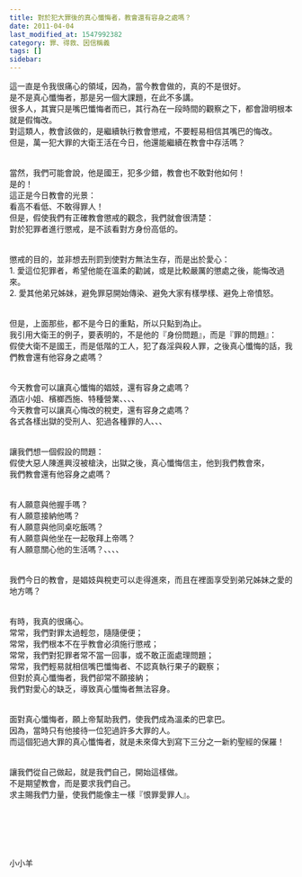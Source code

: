 ```yaml
---
title: 對於犯大罪後的真心懺悔者，教會還有容身之處嗎？
date: 2011-04-04
last_modified_at: 1547992382
category: 罪、得救、因信稱義
tags: []
sidebar: 
---
```


<p>這一直是令我很痛心的領域，因為，當今教會做的，真的不是很好。<br/><!--more-->是不是真心懺悔者，那是另一個大課題，在此不多講。<br/>很多人，其實只是嘴巴懺悔者而已，其行為在一段時間的觀察之下，都會證明根本就是假悔改。<br/>對這類人，教會該做的，是繼續執行教會懲戒，不要輕易相信其嘴巴的悔改。<br/>但是，萬一犯大罪的大衛王活在今日，他還能繼續在教會中存活嗎？<br/><br/><br/>當然，我們可能會說，他是國王，犯多少錯，教會也不敢對他如何！<br/>是的！<br/>這正是今日教會的光景：<br/>看高不看低、不敢得罪人！<br/>但是，假使我們有正確教會懲戒的觀念，我們就會很清楚：<br/>對於犯罪者進行懲戒，是不該看對方身份高低的。<br/><br/><br/>懲戒的目的，並非想去刑罰到使對方無法生存，而是出於愛心：<br/>1.	愛這位犯罪者，希望他能在溫柔的勸誡，或是比較嚴厲的懲處之後，能悔改過來。<br/>2.	愛其他弟兄姊妹，避免罪惡開始傳染、避免大家有樣學樣、避免上帝憤怒。<br/><br/><br/>但是，上面那些，都不是今日的重點，所以只點到為止。<br/>我引用大衛王的例子，要表明的，不是他的『身份問題』，而是『罪的問題』：<br/>假使大衛不是國王，而是低階的工人，犯了姦淫與殺人罪，之後真心懺悔的話，我們教會還有他容身之處嗎？<br/><br/><br/>今天教會可以讓真心懺悔的娼妓，還有容身之處嗎？<br/>酒店小姐、檳榔西施、特種營業、、、、<br/>今天教會可以讓真心悔改的稅吏，還有容身之處嗎？<br/>各式各樣出獄的受刑人、犯過各種罪的人、、、<br/><br/><br/>讓我們想一個假設的問題：<br/>假使大惡人陳進興沒被槍決，出獄之後，真心懺悔信主，他到我們教會來，<br/>我們教會還有他容身之處嗎？<br/><br/><br/>有人願意與他握手嗎？<br/>有人願意接納他嗎？<br/>有人願意與他同桌吃飯嗎？<br/>有人願意與他坐在一起敬拜上帝嗎？<br/>有人願意關心他的生活嗎？、、、、<br/><br/><br/>我們今日的教會，是娼妓與稅吏可以走得進來，而且在裡面享受到弟兄姊妹之愛的地方嗎？<br/><br/><br/>有時，我真的很痛心。<br/>常常，我們對罪太過輕忽，隨隨便便；<br/>常常，我們根本不在乎教會必須施行懲戒；<br/>常常，我們對犯罪者常不當一回事，或不敢正面處理問題；<br/>常常，我們輕易就相信嘴巴懺悔者、不認真執行果子的觀察；<br/>但對於真心懺悔者，我們卻常不願接納；<br/>我們對愛心的缺乏，導致真心懺悔者無法容身。<br/><br/><br/>面對真心懺悔者，願上帝幫助我們，使我們成為溫柔的巴拿巴。<br/>因為，當時只有他接待一位犯過許多大罪的人。<br/>而這個犯過大罪的真心懺悔者，就是未來偉大到寫下三分之一新約聖經的保羅！<br/><br/><br/>讓我們從自己做起，就是我們自己，開始這樣做。<br/>不是期望教會，而是要求我們自己。<br/>求主賜我們力量，使我們能像主一樣『恨罪愛罪人』。<br/><br/><br/><br/><br/><br/><br/>小小羊</p>